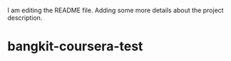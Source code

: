 I am editing the README file. Adding some more details about the project description.
# bangkit-coursera-test
